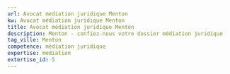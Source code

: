 ```yaml
---
url: Avocat mediation juridique Menton
kw: Avocat médiation juridique Menton
title: Avocat médiation juridique Menton
description: Menton - confiez-nous votre dossier médiation juridique
tag_ville: Menton
competence: médiation juridique
expertise: mediation
extertise_id: 5
---
```

